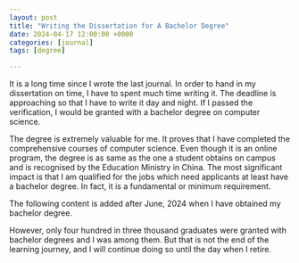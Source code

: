```yaml
---
layout: post
title: "Writing the Dissertation for A Bachelor Degree"
date: 2024-04-17 12:00:00 +0000
categories: [journal]
tags: [degree]

---
```


It is a long time since I wrote the last journal. In order to hand in my dissertation on time, I have to spent much time writing it. The deadline is approaching so that I have to write it day and night. If I passed the verification, I would be granted with a bachelor degree on computer science. 

The degree is extremely valuable for me. It proves that I have completed the comprehensive courses of computer science. Even though it is an online program, the degree  is as same as the one a student obtains on campus and is recognised by the Education Ministry in China. The most significant impact is that I am qualified for the jobs which need applicants at least have a bachelor degree. In fact, it is a fundamental or minimum requirement. 

The following content is added after June, 2024 when I have obtained my bachelor degree.

However, only four hundred in three thousand graduates were granted with bachelor degrees and I was among them. But that is not the end of the learning journey, and I will continue doing so until the day when I retire.

